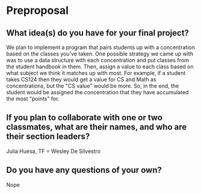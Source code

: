 # Preproposal

## What idea(s) do you have for your final project?

We plan to implement a program that pairs students up with a concentration based on the classes you've taken. One possible strategy we came up with was
to use a data structure with each concentration and put classes from the student handbook in them. Then, assign a value to each class based on what subject
we think it matches up with most. For example, if a student takes CS124 then they would get a value for CS and Math as concentrations, but the "CS value" would
be more. So, in the end, the student would be assigned the concentration that they have accumulated the most "points" for.

## If you plan to collaborate with one or two classmates, what are their names, and who are their section leaders?

Julia Huesa, TF = Wesley De Silvestro

## Do you have any questions of your own?

Nope
